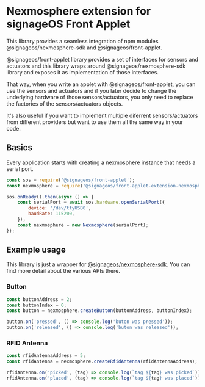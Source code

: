 # Nexmosphere extension for signageOS Front Applet
 
This library provides a seamless integration of npm modules @signageos/nexmosphere-sdk and @signageos/front-applet. 

@signageos/front-applet library provides a set of interfaces for sensors and actuators and this library wraps around
@signageos/nexmosphere-sdk library and exposes it as implementation of those interfaces.

That way, when you write an applet with @signageos/front-applet, you can use the sensors and actuators and if you later decide
to change the underlying hardware of those sensors/actuators, you only need to replace the factories of the sensors/actuators objects.

It's also useful if you want to implement multiple diferrent sensors/actuators from different providers but want to use them all
the same way in your code.

## Basics

Every application starts with creating a nexmosphere instance that needs a serial port.

```javascript
const sos = require('@signageos/front-applet');
const nexmosphere = require('@signageos/front-applet-extension-nexmosphere');

sos.onReady().then(async () => {
    const serialPort = await sos.hardware.openSerialPort({
        device: '/dev/ttyUSB0',
        baudRate: 115200,
    });
    const nexmosphere = new Nexmosphere(serialPort);
});
```
 
## Example usage

This library is just a wrapper for [@signageos/nexmosphere-sdk](https://www.npmjs.com/package/@signageos/nexmosphere-sdk).
You can find more detail about the various APIs there.

### Button

```javascript
const buttonAddress = 2;
const buttonIndex = 0;
const button = nexmosphere.createButton(buttonAddress, buttonIndex);

button.on('pressed', () => console.log('buton was pressed'));
button.on('released', () => console.log('buton was released'));
```

### RFID Antenna

```javascript
const rfidAntennaAddress = 5;
const rfidAntenna = nexmosphere.createRfidAntenna(rfidAntennaAddress);

rfidAntenna.on('picked', (tag) => console.log(`tag ${tag} was picked`));
rfidAntenna.on('placed', (tag) => console.log(`tag ${tag} was placed`));
```
